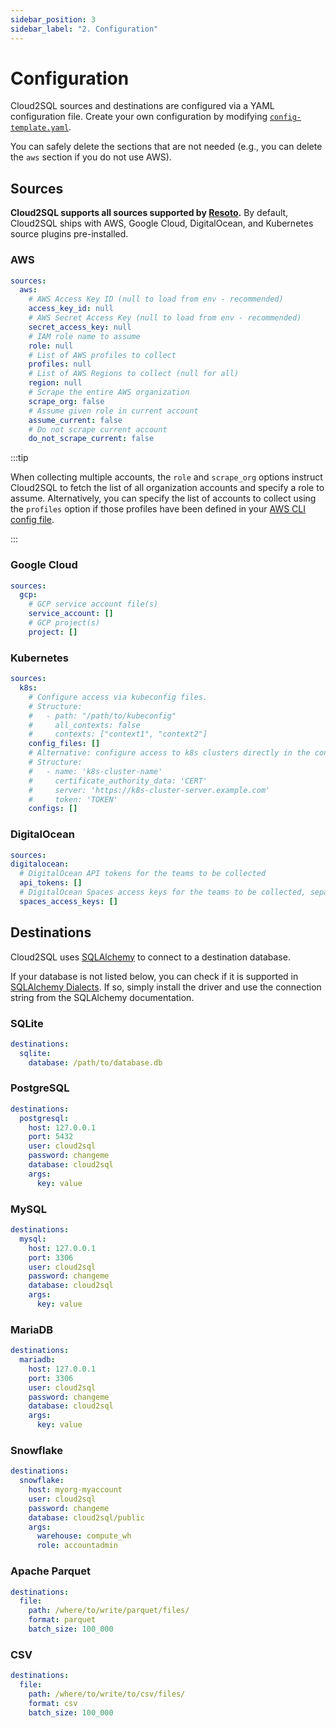 ```yaml
---
sidebar_position: 3
sidebar_label: "2. Configuration"
---
```


# Configuration

Cloud2SQL sources and destinations are configured via a YAML configuration file. Create your own configuration by modifying [`config-template.yaml`](https://github.com/someengineering/cloud2sql/blob/main/config-template.yaml).

You can safely delete the sections that are not needed (e.g., you can delete the `aws` section if you do not use AWS).

## Sources

**Cloud2SQL supports all sources supported by [Resoto](https://resoto.com).** By default, Cloud2SQL ships with AWS, Google Cloud, DigitalOcean, and Kubernetes source plugins pre-installed.

### AWS

```yaml
sources:
  aws:
    # AWS Access Key ID (null to load from env - recommended)
    access_key_id: null
    # AWS Secret Access Key (null to load from env - recommended)
    secret_access_key: null
    # IAM role name to assume
    role: null
    # List of AWS profiles to collect
    profiles: null
    # List of AWS Regions to collect (null for all)
    region: null
    # Scrape the entire AWS organization
    scrape_org: false
    # Assume given role in current account
    assume_current: false
    # Do not scrape current account
    do_not_scrape_current: false
```

:::tip

When collecting multiple accounts, the `role` and `scrape_org` options instruct Cloud2SQL to fetch the list of all organization accounts and specify a role to assume. Alternatively, you can specify the list of accounts to collect using the `profiles` option if those profiles have been defined in your [AWS CLI config file](https://boto3.amazonaws.com/v1/documentation/api/latest/guide/credentials.html).

:::

### Google Cloud

```yaml
sources:
  gcp:
    # GCP service account file(s)
    service_account: []
    # GCP project(s)
    project: []
```

### Kubernetes

```yaml
sources:
  k8s:
    # Configure access via kubeconfig files.
    # Structure:
    #   - path: "/path/to/kubeconfig"
    #     all_contexts: false
    #     contexts: ["context1", "context2"]
    config_files: []
    # Alternative: configure access to k8s clusters directly in the config.
    # Structure:
    #   - name: 'k8s-cluster-name'
    #     certificate_authority_data: 'CERT'
    #     server: 'https://k8s-cluster-server.example.com'
    #     token: 'TOKEN'
    configs: []
```

### DigitalOcean

```yaml
sources:
digitalocean:
  # DigitalOcean API tokens for the teams to be collected
  api_tokens: []
  # DigitalOcean Spaces access keys for the teams to be collected, separated by colons
  spaces_access_keys: []
```

## Destinations

Cloud2SQL uses [SQLAlchemy](https://sqlalchemy.org) to connect to a destination database.

If your database is not listed below, you can check if it is supported in [SQLAlchemy Dialects](https://docs.sqlalchemy.org/en/20/dialects/index.html). If so, simply install the driver and use the connection string from the SQLAlchemy documentation.

### SQLite

```yaml
destinations:
  sqlite:
    database: /path/to/database.db
```

### PostgreSQL

```yaml
destinations:
  postgresql:
    host: 127.0.0.1
    port: 5432
    user: cloud2sql
    password: changeme
    database: cloud2sql
    args:
      key: value
```

### MySQL

```yaml
destinations:
  mysql:
    host: 127.0.0.1
    port: 3306
    user: cloud2sql
    password: changeme
    database: cloud2sql
    args:
      key: value
```

### MariaDB

```yaml
destinations:
  mariadb:
    host: 127.0.0.1
    port: 3306
    user: cloud2sql
    password: changeme
    database: cloud2sql
    args:
      key: value
```

### Snowflake

```yaml
destinations:
  snowflake:
    host: myorg-myaccount
    user: cloud2sql
    password: changeme
    database: cloud2sql/public
    args:
      warehouse: compute_wh
      role: accountadmin
```

### Apache Parquet

```yaml
destinations:
  file:
    path: /where/to/write/parquet/files/
    format: parquet
    batch_size: 100_000
```

### CSV

```yaml
destinations:
  file:
    path: /where/to/write/to/csv/files/
    format: csv
    batch_size: 100_000
```
